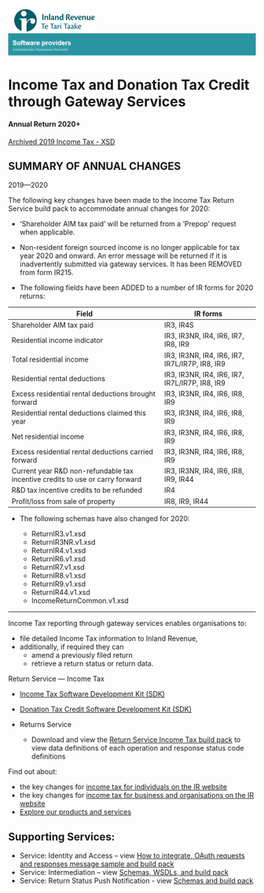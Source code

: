 ![IRD logo](../Images/IRlogo.gif)
![Software Dev](../Images/SoftwareDev.png)

# Income Tax and Donation Tax Credit through Gateway Services

#### Annual Return 2020+

[Archived 2019 Income Tax - XSD](./archive/2019/xsd/)	

## SUMMARY OF ANNUAL CHANGES 

2019—2020  
 
The following key changes have been made to the Income Tax Return Service build pack 
to accommodate annual changes for 2020: 
 
*  ‘Shareholder AIM tax paid’ will be returned from a ‘Prepop’ request when 
applicable. 
 
*  Non-resident foreign sourced income is no longer applicable for tax year 2020 
and onward. An error message will be returned if it is inadvertently submitted via 
gateway services. It has been REMOVED from form IR215. 
 
*  The following fields have been ADDED to a number of IR forms for 2020 returns: 
 
|Field | IR forms |
| --- | --- | 
|Shareholder AIM tax paid | IR3, IR4S |
|Residential income indicator  |IR3, IR3NR, IR4, IR6, IR7, IR8, IR9 |
|Total residential income  |IR3, IR3NR, IR4, IR6, IR7, IR7L/IR7P, IR8, IR9 |
|Residential rental deductions  |IR3, IR3NR, IR4, IR6, IR7, IR7L/IR7P, IR8, IR9 |
|Excess residential rental deductions brought forward |IR3, IR3NR, IR4, IR6, IR8, IR9 |
|Residential rental deductions claimed this year |IR3, IR3NR, IR4, IR6, IR8, IR9 |
|Net residential income | IR3, IR3NR, IR4, IR6, IR8, IR9 |
|Excess residential rental deductions carried forward |IR3, IR3NR, IR4, IR6, IR8, IR9 |
|Current year R&D non-refundable tax incentive credits to use or carry forward |IR3, IR3NR, IR4, IR6, IR8, IR9, IR44 |
|R&D tax incentive credits to be refunded |IR4 |
|Profit/loss from sale of property | IR8, IR9, IR44 | 
 
*  The following schemas have also changed for 2020: 
 
	*  ReturnIR3.v1.xsd  
	*  ReturnIR3NR.v1.xsd  
	*  ReturnIR4.v1.xsd  
	*  ReturnIR6.v1.xsd  
	*  ReturnIR7.v1.xsd  
	*  ReturnIR8.v1.xsd  
	*  ReturnIR9.v1.xsd  
	*  ReturnIR44.v1.xsd  
	*  IncomeReturnCommon.v1.xsd 

---

Income Tax reporting through gateway services enables organisations to:
* file detailed Income Tax information to Inland Revenue,
* additionally, if required they can 
	* amend a previously filed return
	* retrieve a return status or return data.
	


Return Service ― Income Tax	
* [Income Tax Software Development Kit (SDK)](IncomeTax.md)  
* [Donation Tax Credit Software Development Kit (SDK)](DonationTaxCredit.md)  


* Returns Service 
	* Download and view the [Return Service Income Tax build pack](Gateway%20Services%20Build%20Pack%20-%20Return%20Service%20-%20INC.pdf) to view data definitions of each operation and response status code definitions

Find out about: 
* the key changes for [income tax for individuals on the IR website](https://www.ird.govt.nz/income-tax-for-individuals)
* the key changes for [income tax for business and organisations on the IR website](https://www.ird.govt.nz/income-tax-for-business)
* [Explore our products and services](https://www.ird.govt.nz/software-providers/explore-products-contents/)

## Supporting Services:

* Service: Identity and Access – view [How to integrate, OAuth requests and responses message sample and build pack](https://github.com/InlandRevenue/Gateway_Services-Access/tree/master/Identity%20and%20Access) 
* Service: Intermediation – view [Schemas, WSDLs, and build pack](https://github.com/InlandRevenue/Gateway_Services-Access/tree/master/Service%20-%20Intermediation)
* Service: Return Status Push Notification - view [Schemas and build pack](https://github.com/InlandRevenue/Gateway_Services-Access/tree/master/Service%20-%20Software%20Intermediation)
